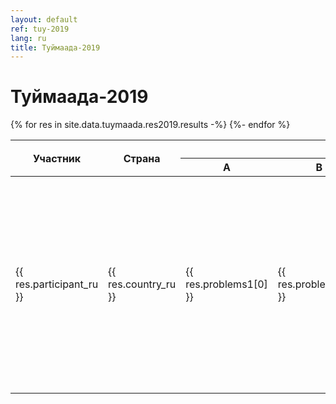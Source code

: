 ```yaml
---
layout: default
ref: tuy-2019
lang: ru
title: Туймаада-2019
---
```

# Туймаада-2019

<table class="table table-bordered">
  <thead>
    <tr>
      <th rowspan="2">Участник</th>
      <th rowspan="2">Страна</th>
      <th colspan="4">День 1</th>
      <th colspan="4">День 2</th>
      <th rowspan="2">Итог</th>
      <th rowspan="2">Место</th>
    </tr>
    <tr>
      <th>A</th>
      <th>B</th>
      <th>C</th>
      <th>D</th>
      <th>E</th>
      <th>F</th>
      <th>G</th>
      <th>H</th>
    </tr>
  </thead>
  <tbody>
    {% for res in site.data.tuymaada.res2019.results -%}
    <tr>
      <td>{{ res.participant_ru }}</td>
      <td>{{ res.country_ru }}</td>
      <td>{{ res.problems1[0] }}</td>
      <td>{{ res.problems1[1] }}</td>
      <td>{{ res.problems1[2] }}</td>
      <td>{{ res.problems1[3] }}</td>
      <td>{{ res.problems2[0] }}</td>
      <td>{{ res.problems2[1] }}</td>
      <td>{{ res.problems2[2] }}</td>
      <td>{{ res.problems2[3] }}</td>
      <td>{{ res.problems1[0] | plus: res.problems1[1] | plus: res.problems1[2] | plus: res.problems1[3] | plus: res.problems2[0] | plus: res.problems2[1] | plus: res.problems2[2] | plus: res.problems2[3] }}</td>
      <td>{{ res.place }}</td>
    </tr>
    {%- endfor %}
  </tbody>
</table>